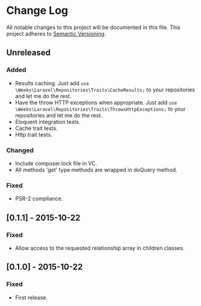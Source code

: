 # Change Log

All notable changes to this project will be documented in this file.
This project adheres to [Semantic Versioning](http://semver.org/).

## Unreleased
### Added
- Results caching. Just add `use \Weeks\Laravel\Repositories\Traits\CacheResults;` to your repositories and let me do the rest.
- Have the throw HTTP exceptions when appropriate. Just add `use \Weeks\Laravel\Repositories\Traits\ThrowsHttpExceptions;` to your repositories and let me do the rest.
- Eloquent integration tests.
- Cache trait tests.
- Http trait tests.

### Changed
- Include composer.lock file in VC.
- All methods 'get' type methods are wrapped in doQuery method.

### Fixed
- PSR-2 compliance.

## [0.1.1] - 2015-10-22
### Fixed
- Allow access to the requested relationship array in children classes.

## [0.1.0] - 2015-10-22
### Fixed
- First release.